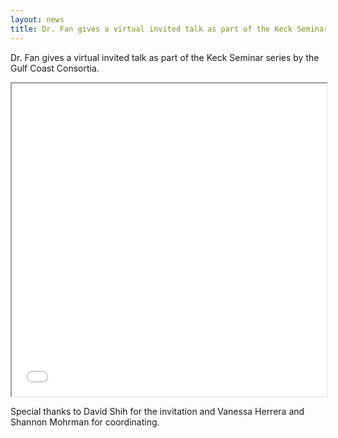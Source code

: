 ```yaml
---
layout: news
title: Dr. Fan gives a virtual invited talk as part of the Keck Seminar Series.
---
```


Dr. Fan gives a virtual invited talk as part of the Keck Seminar series by the Gulf Coast Consortia.

<iframe src="/assets/posters/keck_2020.pdf" width="100%" height="500px"></iframe>

Special thanks to David Shih for the invitation and Vanessa Herrera and Shannon Mohrman for coordinating. 